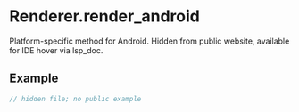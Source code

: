 # Renderer.render_android

Platform-specific method for Android.
Hidden from public website, available for IDE hover via lsp_doc.

## Example

```rust
// hidden file; no public example
```
